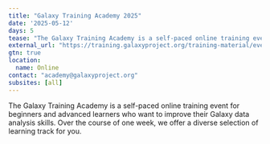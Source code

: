 ```yaml
---
title: "Galaxy Training Academy 2025"
date: '2025-05-12'
days: 5
tease: "The Galaxy Training Academy is a self-paced online training event for beginners and advanced learners who want to improve their Galaxy data analysis skills. Over the course of one week, we offer a diverse selection of learning track for you."
external_url: "https://training.galaxyproject.org/training-material/events/2025-05-12-galaxy-academy-2025.html"
gtn: true
location:
  name: Online
contact: "academy@galaxyproject.org"
subsites: [all]
---
```

The Galaxy Training Academy is a self-paced online training event for beginners and advanced learners who want to improve their Galaxy data analysis skills. 
Over the course of one week, we offer a diverse selection of learning track for you.

